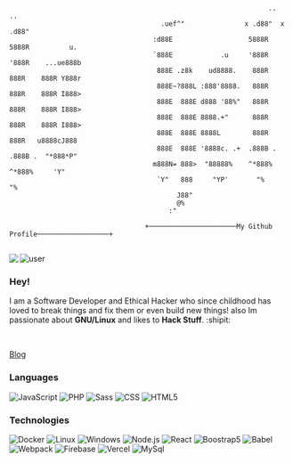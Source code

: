  ```                                
                                                                  ..       ..             
                                       .uef^"               x .d88"  x .d88"              
                                     :d88E                   5888R    5888R          u.   
                                     `888E            .u     '888R    '888R    ...ue888b  
                                      888E .z8k    ud8888.    888R     888R    888R Y888r 
                                      888E~?888L :888'8888.   888R     888R    888R I888> 
                                      888E  888E d888 '88%"   888R     888R    888R I888> 
                                      888E  888E 8888.+"      888R     888R    888R I888> 
                                      888E  888E 8888L        888R     888R   u8888cJ888  
                                      888E  888E '8888c. .+  .888B .  .888B .  "*888*P"   
                                     m888N= 888>  "88888%    ^*888%   ^*888%     'Y"      
                                      `Y"   888     "YP'       "%       "%                
                                           J88"                                           
                                           @%                                             
                                         :"                                                 
                                   
                                   +──────────────────────My Github Profile──────────────────+    
                                                
 ```
 
 <img align="left" src="https://orhun.dev/img/crow.png">

![user](https://img.shields.io/badge/User-J--Ciro-black)
### Hey!
I am a Software Developer and Ethical Hacker who since childhood has loved to break things and fix them or even build new things! also Im passionate about **GNU/Linux** and likes to **Hack Stuff**. :shipit:

<br>

 [Blog](https://www.ciro-dev.tech/blog/)



### Languages

![JavaScript](https://img.shields.io/badge/-JavaScript-000?&logo=JavaScript&color=grey)
![PHP](https://img.shields.io/badge/-PHP-000?&logo=PHP&color=grey)
![Sass](https://img.shields.io/badge/-Sass-000?&logo=Sass&color=grey)
![CSS](https://img.shields.io/badge/-CSS-000?&logo=CSS3&color=grey)
![HTML5](https://img.shields.io/badge/-HTML5-000?&logo=HTML5&color=grey)

### Technologies
![Docker](https://img.shields.io/badge/-Docker-000?&logo=Docker&color=grey)
![Linux](https://img.shields.io/badge/-Linux-000?&logo=Linux&color=grey)
![Windows](https://img.shields.io/badge/-Windows-000?&logo=Windows&color=grey)
![Node.js](https://img.shields.io/badge/-Node.js-000?&logo=node.js&color=grey)
![React](https://img.shields.io/badge/-React-000?&logo=React&color=grey)
![Boostrap5](https://img.shields.io/badge/-Boostrap-000?&logo=bootstrap&color=grey)
![Babel](https://img.shields.io/badge/-Babel-000?&logo=Babel&color=grey)
![Webpack](https://img.shields.io/badge/-Webpack-000?&logo=Webpack&color=grey)
![Firebase](https://img.shields.io/badge/-Firebase-000?&logo=Firebase&color=grey)
![Vercel](https://img.shields.io/badge/-Vercel-000?&logo=Vercel&color=grey)
![MySql](https://img.shields.io/badge/-MySql-000?&logo=MySql&color=grey)
